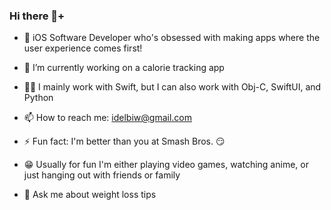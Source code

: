 ### Hi there 👋+


- 📲 iOS Software Developer who's obsessed with making apps where the user experience comes first!
- 🔭 I’m currently working on a calorie tracking app
- 🧑‍💻 I mainly work with Swift, but I can also work with Obj-C, SwiftUI, and Python
- 📫 How to reach me: idelbiw@gmail.com

- ⚡ Fun fact: I'm better than you at Smash Bros. 😏
- 😁 Usually for fun I'm either playing video games, watching anime, or just hanging out with friends or family
- 💬 Ask me about weight loss tips
